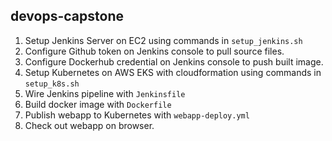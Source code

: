 ## devops-capstone

1. Setup Jenkins Server on EC2 using commands in `setup_jenkins.sh`
2. Configure Github token on Jenkins console to pull source files.
3. Configure Dockerhub credential on Jenkins console to push built image.  
4. Setup Kubernetes on AWS EKS with cloudformation using commands in `setup_k8s.sh`
5. Wire Jenkins pipeline with `Jenkinsfile`
6. Build docker image with `Dockerfile`
7. Publish webapp to Kubernetes with `webapp-deploy.yml`
8. Check out webapp on browser. 
